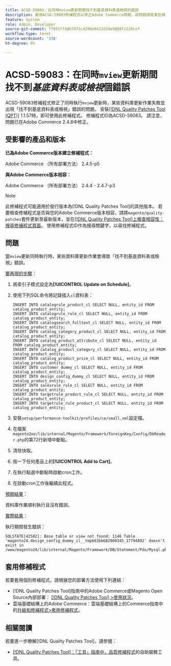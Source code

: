 ```yaml
---
title: ACSD-59083：在同時mview更新期間找不到基底資料表或檢視的錯誤
description: 套用ACSD-59083修補程式以修正Adobe Commerce問題，該問題導致某些資料庫更新作業失敗，並出現錯誤「找不到基底資料表或檢視」。
feature: System
role: Admin, Developer
source-git-commit: 7f091ff8db7973c4290e0412d19e9088f1220cef
workflow-type: tm+mt
source-wordcount: '338'
ht-degree: 0%

---
```


# ACSD-59083：在同時`mview`更新期間找不到&#x200B;*基底資料表或檢視*&#x200B;個錯誤

ACSD-59083修補程式修正了同時執行`mview`更新時，某些資料庫更新作業失敗並出現「找不到基底資料表或檢視」錯誤的問題。 安裝[[!DNL Quality Patches Tool (QPT)]](/help/tools/quality-patches-tool/quality-patches-tool-to-self-serve-quality-patches.md) 1.1.57時，即可使用此修補程式。 修補程式ID為ACSD-59083。 請注意，問題已在Adobe Commerce 2.4.8中修正。

## 受影響的產品和版本

**已為Adobe Commerce版本建立修補程式：**

Adobe Commerce （所有部署方法） 2.4.5-p5

**與Adobe Commerce版本相容：**

Adobe Commerce （所有部署方法） 2.4.4 - 2.4.7-p3

>[!NOTE]
>
>此修補程式可能適用於發行版本為[!DNL Quality Patches Tool]的其他版本。 若要檢查修補程式是否與您的Adobe Commerce版本相容，請將`magento/quality-patches`套件更新至最新版本，並在[[!DNL Quality Patches Tool]上檢查相容性：搜尋修補程式頁面](https://experienceleague.adobe.com/tools/commerce-quality-patches/index.html)。 使用修補程式ID作為搜尋關鍵字，以尋找修補程式。

## 問題

當`mview`更新同時執行時，某些資料庫更新作業會導致「找不到基底資料表或檢視」錯誤。

<u>要再現的步驟</u>：

1. 將索引子模式設定為&#x200B;**[!UICONTROL Update on Schedule]**。
1. 使用下列SQL命令將記錄插入`cl`資料表：

   ```
   INSERT INTO catalogrule_product_cl SELECT NULL, entity_id FROM catalog_product_entity;
   INSERT INTO catalogrule_rule_cl SELECT NULL, entity_id FROM catalog_product_entity;
   INSERT INTO catalogsearch_fulltext_cl SELECT NULL, entity_id FROM catalog_product_entity;
   INSERT INTO catalog_category_product_cl SELECT NULL, entity_id FROM catalog_product_entity;
   INSERT INTO catalog_product_attribute_cl SELECT NULL, entity_id FROM catalog_product_entity;
   INSERT INTO catalog_product_category_cl SELECT NULL, entity_id FROM catalog_product_entity;
   INSERT INTO catalog_product_price_cl SELECT NULL, entity_id FROM catalog_product_entity;
   INSERT INTO customer_dummy_cl SELECT NULL, entity_id FROM catalog_product_entity;
   INSERT INTO design_config_dummy_cl SELECT NULL, entity_id FROM catalog_product_entity;
   INSERT INTO salesrule_rule_cl SELECT NULL, entity_id FROM catalog_product_entity;
   INSERT INTO targetrule_product_rule_cl SELECT NULL, entity_id FROM catalog_product_entity;
   INSERT INTO targetrule_rule_product_cl SELECT NULL, entity_id FROM catalog_product_entity;
   ```

1. 安裝`setup/performance-toolkit/profiles/ce/small.xml`設定檔。
1. 在檔案`magento2ee/lib/internal/Magento/Framework/ForeignKey/Config/DbReader.php`的第72行新增中斷點。
1. 清除快取。
1. 按一下任何產品上的&#x200B;**[!UICONTROL Add to Cart]**。
1. 在執行點選中斷點時啟動cron工作。
1. 在啟動cron工作後繼續此程式。

<u>預期結果</u>：

資料庫作業順利執行且沒有錯誤。

<u>實際結果</u>：

執行期間發生錯誤：

```
SQLSTATE[42S02]: Base table or view not found: 1146 Table 'magento24.design_config_dummy_cl__tmp663bb682960345_17794892' doesn't exist in /www/magento24/lib/internal/Magento/Framework/DB/Statement/Pdo/Mysql.php:90
```

## 套用修補程式

若要套用個別修補程式，請根據您的部署方法使用下列連結：

* [!DNL Quality Patches Tool]指南中的Adobe Commerce或Magento Open Source內部部署： [[!DNL Quality Patches Tool] >使用狀況](/help/tools/quality-patches-tool/usage.md)。
* 雲端基礎結構上的Adobe Commerce：雲端基礎結構上的Commerce指南中的[升級和修補程式>套用修補程式](https://experienceleague.adobe.com/docs/commerce-cloud-service/user-guide/develop/upgrade/apply-patches.html)。


## 相關閱讀

若要進一步瞭解[!DNL Quality Patches Tool]，請參閱：

* [[!DNL Quality Patches Tool]：「工具」指南中，品質修補程式](/help/tools/quality-patches-tool/quality-patches-tool-to-self-serve-quality-patches.md)的自助服務工具。

